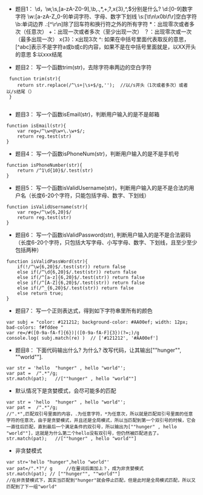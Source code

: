  - 题目1： \d，\w,\s,[a-zA-Z0-9],\b,.,*,+,?,x{3},^,$分别是什么?
\d:[0-9]数字字符
\w:[a-zA-Z_0-9]单词字符、字母、数字下划线
\s:[\t\n\x0b\f\r]空白字符
\b:单词边界
.:[^\r\n]除了回车符和换行符之外的所有字符
*：出现零次或者多次（任意次）
+：出现一次或者多次（至少出现一次）
？：出现零次或一次（最多出现一次）
x{3}：x出现3次
^: 如果在中括号里面代表取反的意思，[^abc]表示不是字符a或b或c的内容，如果不是在中括号里面就是，以XX开头的意思
$:以xxx结尾

- 题目2： 写一个函数trim(str)，去除字符串两边的空白字符
```
 function trim(str){
 	return str.replace(/^\s+|\s+$/g,'');  //以/s开头（1次或者多次）或者以/s结尾（）
 }
	
```
- 题目3： 写一个函数isEmail(str)，判断用户输入的是不是邮箱
```
function isEmail(str){
    var reg=/^\w+@\w+\.\w+$/;
    return reg.test(str)
}
```
- 题目4： 写一个函数isPhoneNum(str)，判断用户输入的是不是手机号
```
function isPhoneNumber(str){
	return /^1\d{10}$/.test(str)
}
```
- 题目5： 写一个函数isValidUsername(str)，判断用户输入的是不是合法的用户名（长度6-20个字符，只能包括字母、数字、下划线）
```
function isValidUsername(str){
	var reg=/^\w{6,20}$/
	return reg.test(str)
}
```
- 题目6： 写一个函数isValidPassword(str), 判断用户输入的是不是合法密码（长度6-20个字符，只包括大写字母、小写字母、数字、下划线，且至少至少包括两种）
```
function isValidPassWord(str){
	if(!/^\w{6,20}$/.test(str)) return false  
	else if(/^\d{6,20}$/.test(str)) return false
	else if(/^[a-z]{6,20}$/.test(str)) return false
	else if(/^[A-Z]{6,20}$/.test(str)) return false
	else if(/^_{6,20}$/.test(str)) return false
	else return true;
}
```
- 题目7： 写一个正则表达式，得到如下字符串里所有的颜色
```
var subj = "color: #121212; background-color: #AA00ef; width: 12px; bad-colors: f#fddee "
var re=/#([0-9a-fA-f]{6})|([0-9a-fA-F]{3})(?=;)/g
console.log( subj.match(re) )  // ['#121212', '#AA00ef']
```
- 题目8： 下面代码输出什么? 为什么? 改写代码，让其输出[""hunger"", ""world""].
```
var str = 'hello  "hunger" , hello "world"';
var pat =  /".*"/g;
str.match(pat);   //[""hunger" , hello "world""]
```
- 默认情况下是贪婪模式，会尽可能多的匹配
```
var str = 'hello  "hunger" , hello "world"';
var pat =  /".*"/g;    
//".*",匹配双引号里面的内容，.为任意字符，*为任意次，所以就是匹配双引号里面的任意字符的任意次，由于是贪婪模式，并且还是全局模式，所以当匹配到第一个双引号的时候，它会一直往后匹配，直到最后一个满足条件的双引号，所以输出为[""hunger" , hello "world""]，这就是为什么第二个hello没有双引号，但仍然被匹配进去了。
str.match(pat);   //[""hunger" , hello "world""]
```
- 非贪婪模式
```
var str='hello "hunger",hello "world"'
var pat=/".*?"/ g     //在量词后面加上？，成为非贪婪模式
str.match(pat); // [""hunger"", ""world""]
//在非贪婪模式下，其实当匹配到"hunger"就会停止匹配，但是此时是全局模式匹配，所以又匹配到了下一组"world"
```




